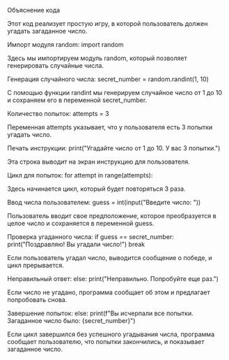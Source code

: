 Объяснение кода

Этот код реализует простую игру, в которой пользователь должен угадать загаданное число.

Импорт модуля random: import random

Здесь мы импортируем модуль random, который позволяет генерировать случайные числа.

Генерация случайного числа: secret_number = random.randint(1, 10)

С помощью функции randint мы генерируем случайное число от 1 до 10 и сохраняем его в переменной secret_number.

Количество попыток: attempts = 3

Переменная attempts указывает, что у пользователя есть 3 попытки угадать число.

Печать инструкции: print("Угадайте число от 1 до 10. У вас 3 попытки.")

Эта строка выводит на экран инструкцию для пользователя.

Цикл для попыток: for attempt in range(attempts):

Здесь начинается цикл, который будет повторяться 3 раза.

Ввод числа пользователем: guess = int(input("Введите число: "))

Пользователь вводит свое предположение, которое преобразуется в целое число и сохраняется в переменной guess.

Проверка угаданного числа: if guess == secret_number: print("Поздравляю! Вы угадали число!") break

Если пользователь угадал число, выводится сообщение о победе, и цикл прерывается.

Неправильный ответ: else: print("Неправильно. Попробуйте еще раз.")

Если число не угадано, программа сообщает об этом и предлагает попробовать снова.

Завершение попыток: else: print(f"Вы исчерпали все попытки. Загаданное число было: {secret_number}")

Если цикл завершился без успешного угадывания числа, программа сообщает пользователю, что попытки закончились, и показывает загаданное число.
